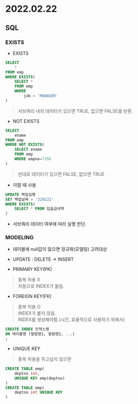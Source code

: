 # 2022.02.22

## SQL


### EXISTS
- EXISTS
```sql
SELECT
    *
FROM emp
WHERE EXISTS(
    SELECT *
    FROM emp
    WHERE
        job = 'MANAGER'
)
```
> 서브쿼리 내의 데이터가 있으면 TRUE, 없으면 FALSE를 반환.

- NOT EXISTS
```sql
SELECT 
    ename
FROM emp
WHERE NOT EXISTS(
    SELECT ename
    FROM emp
    WHERE empno=7356
)
```
> 반대로 데이터가 있으면 FALSE, 없으면 TRUE

- 이럴 때 사용
```sql
UPDATE 백업실행
SET 백업날짜 = '220222'
WHERE EXISTS(
    SELECT * FROM 입출급내역
)
```
- 서브쿼리 데이터 여부에 따라 실행 판단.

### MODELING
- 테이블에 null값이 많으면 정규화(모델링) 고려대상
- UPDATE : DELETE -> INSERT

- PRIMARY KEY(PK)
> 중복 허용 X   
> 자동으로 INDEX가 붙음.

- FOREIGN KEY(FK)
> 중복 허용 O   
> INDEX가 붙지 않음.   
> INDEX를 생성해야함.(시간, 효율적으로 사용하기 위해서)
```sql
CREATE INDEX 인덱스명
ON 테이블명 (컬럼명1, 컬럼명2, ...)
;
```

- UNIQUE KEY
> 중복 허용을 하고싶지 않으면   
```sql
CREATE TABLE emp(
    deptno int,
    UNIQUE KEY emp(deptno)
)
CREATE TABLE emp(
    deptno int UNIQUE KEY 
)
```
